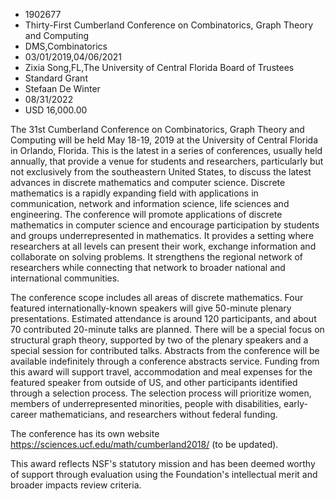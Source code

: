 
* 1902677
* Thirty-First Cumberland Conference on Combinatorics, Graph Theory and Computing
* DMS,Combinatorics
* 03/01/2019,04/06/2021
* Zixia Song,FL,The University of Central Florida Board of Trustees
* Standard Grant
* Stefaan De Winter
* 08/31/2022
* USD 16,000.00

The 31st Cumberland Conference on Combinatorics, Graph Theory and Computing will
be held May 18-19, 2019 at the University of Central Florida in Orlando,
Florida. This is the latest in a series of conferences, usually held annually,
that provide a venue for students and researchers, particularly but not
exclusively from the southeastern United States, to discuss the latest advances
in discrete mathematics and computer science. Discrete mathematics is a rapidly
expanding field with applications in communication, network and information
science, life sciences and engineering. The conference will promote applications
of discrete mathematics in computer science and encourage participation by
students and groups underrepresented in mathematics. It provides a setting where
researchers at all levels can present their work, exchange information and
collaborate on solving problems. It strengthens the regional network of
researchers while connecting that network to broader national and international
communities.

The conference scope includes all areas of discrete mathematics. Four featured
internationally-known speakers will give 50-minute plenary presentations.
Estimated attendance is around 120 participants, and about 70 contributed
20-minute talks are planned. There will be a special focus on structural graph
theory, supported by two of the plenary speakers and a special session for
contributed talks. Abstracts from the conference will be available indefinitely
through a conference abstracts service. Funding from this award will support
travel, accommodation and meal expenses for the featured speaker from outside of
US, and other participants identified through a selection process. The selection
process will prioritize women, members of underrepresented minorities, people
with disabilities, early-career mathematicians, and researchers without federal
funding.

The conference has its own website https://sciences.ucf.edu/math/cumberland2018/
(to be updated).

This award reflects NSF's statutory mission and has been deemed worthy of
support through evaluation using the Foundation's intellectual merit and broader
impacts review criteria.

